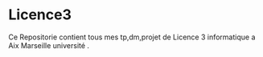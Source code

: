 # Licence3
  Ce Repositorie contient tous mes tp,dm,projet de Licence 3 informatique a  Aix Marseille université .
